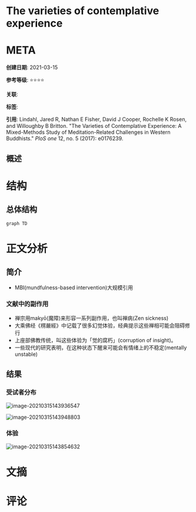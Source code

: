 # The varieties of contemplative experience

# META

**创建日期**: 2021-03-15

**参考等级**: ⭐⭐⭐⭐

**关联**: 

**标签**: 

**引用**: Lindahl, Jared R, Nathan E Fisher, David J Cooper, Rochelle K Rosen, and Willoughby B Britton. "The Varieties of Contemplative Experience: A Mixed-Methods Study of Meditation-Related Challenges in Western Buddhists." *PloS one* 12, no. 5 (2017): e0176239.

## 概述


# 结构

## 总体结构

```mermaid
graph TD

```

# 正文分析

## 简介

* MBI(mundfulness-based intervention)大规模引用

### 文献中的副作用

* 禅宗用makyō(魔障)来形容一系列副作用，也叫禅病(Zen sickness)
* 大乘佛经《楞嚴經》中记载了很多幻觉体验，经典提示这些禅相可能会阻碍修行
* 上座部佛教传统，叫这些体验为「觉的腐朽」(corruption of insight)。
* 一些现代的研究表明，在这种状态下醒来可能会有情绪上的不稳定(mentally unstable)

## 结果

### 受试者分布

![image-20210315143936547](https://typora-picgo-bed.oss-cn-beijing.aliyuncs.com/image-20210315143936547.png)

![image-20210315143948803](https://typora-picgo-bed.oss-cn-beijing.aliyuncs.com/image-20210315143948803.png)

### 体验

![image-20210315143854632](https://typora-picgo-bed.oss-cn-beijing.aliyuncs.com/image-20210315143854632.png)



# 文摘

# 评论
